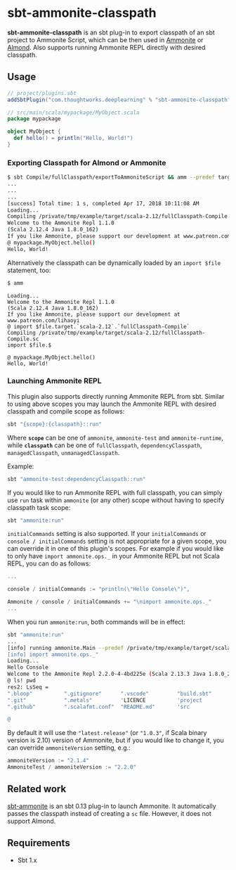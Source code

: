 # sbt-ammonite-classpath

**sbt-ammonite-classpath** is an sbt plug-in to export classpath of an sbt project to Ammonite Script, which can be then used in [Ammonite](https://ammonite.io/) or [Almond](http://almond.sh/). Also supports running Ammonite REPL directly with desired classpath.

## Usage

``` sbt
// project/plugins.sbt
addSbtPlugin("com.thoughtworks.deeplearning" % "sbt-ammonite-classpath" % "latest.release")
```

``` scala
// src/main/scala/mypackage/MyObject.scala
package mypackage

object MyObject {
  def hello() = println("Hello, World!")
}
```

### Exporting Classpath for Almond or Ammonite

``` bash
$ sbt Compile/fullClasspath/exportToAmmoniteScript && amm --predef target/scala-2.12/fullClasspath-Compile.sc
...
...
...
[success] Total time: 1 s, completed Apr 17, 2018 10:11:08 AM
Loading...
Compiling /private/tmp/example/target/scala-2.12/fullClasspath-Compile.sc
Welcome to the Ammonite Repl 1.1.0
(Scala 2.12.4 Java 1.8.0_162)
If you like Ammonite, please support our development at www.patreon.com/lihaoyi
@ mypackage.MyObject.hello() 
Hello, World!
```

Alternatively the classpath can be dynamically loaded by an `import $file` statement, too:

``` bash
$ amm
```

```
Loading...
Welcome to the Ammonite Repl 1.1.0
(Scala 2.12.4 Java 1.8.0_162)
If you like Ammonite, please support our development at www.patreon.com/lihaoyi
@ import $file.target.`scala-2.12`.`fullClasspath-Compile` 
Compiling /private/tmp/example/target/scala-2.12/fullClasspath-Compile.sc
import $file.$                                          

@ mypackage.MyObject.hello() 
Hello, World!
```

### Launching Ammonite REPL

This plugin also supports directly running Ammonite REPL from sbt. Similar to using above scopes you may launch the Ammonite REPL with desired classpath and compile scope as follows:

``` bash
sbt "{scope}:{classpath}::run"
```

Where **`scope`** can be one of `ammonite`, `ammonite-test` and `ammonite-runtime`, while **`classpath`** can be one of `fullClasspath`, `dependencyClasspath`, `managedClasspath`, `unmanagedClasspath`.

Example:

``` bash
sbt "ammonite-test:dependencyClasspath::run"
```

If you would like to run Ammonite REPL with full classpath, you can simply use `run` task within `ammonite` (or any other) scope without having to specify classpath task scope:

``` bash
sbt "ammonite:run"
```

`initialCommands` setting is also supported. If your `initialCommands` or `console / initialCommands` setting is not appropriate for a given scope, you can override it in one of this plugin's scopes. For example if you would like to only have `import ammonite.ops._` in your Ammonite REPL but not Scala REPL, you can do as follows:
``` scala
...

console / initialCommands := "println(\"Hello Console\")",

Ammonite / console / initialCommands += "\nimport ammonite.ops._"
...
```

When you run `ammonite:run`, both commands will be in effect:

``` bash
sbt "ammonite:run"
...
[info] running ammonite.Main --predef /private/tmp/example/target/scala-2.13/fullClasspath-Compile.sc --predef-code "println("Hello Console")
[info] import ammonite.ops._"
Loading...
Hello Console
Welcome to the Ammonite Repl 2.2.0-4-4bd225e (Scala 2.13.3 Java 1.8.0_252)
@ ls! pwd 
res2: LsSeq = 
".bloop"          ".gitignore"      ".vscode"         "build.sbt"       'target
".git"            ".metals"         'LICENCE          'project          'test
".github"         ".scalafmt.conf"  "README.md"       'src

@
```

By default it will use the `"latest.release"` (or `"1.0.3"`, if Scala binary version is 2.10) version of Ammonite, but if you would like to change it, you can override `ammoniteVersion` setting, e.g.:

``` scala
ammoniteVersion := "2.1.4"
AmmoniteTest / ammoniteVersion := "2.2.0"
```

## Related work

[sbt-ammonite](https://github.com/alexarchambault/sbt-ammonite) is an sbt 0.13 plug-in to launch Ammonite. It automatically passes the classpath instead of creating a `sc` file. However, it does not support Almond.

## Requirements

* Sbt 1.x
